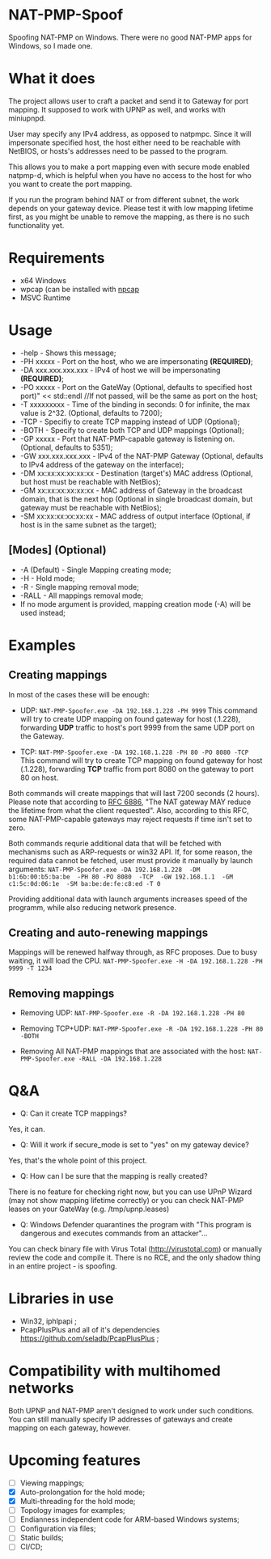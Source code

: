 # NAT-PMP-Spoof
Spoofing NAT-PMP on Windows. There were no good NAT-PMP apps for Windows, so I made one.

# What it does
The project allows user to craft a packet and send it to Gateway for port mapping. It supposed to work with UPNP as well, and works with miniupnpd.

User may specify any IPv4 address, as opposed to natpmpc. Since it will impersonate specified host, the host either need to be reachable with NetBIOS, or hosts's addresses need to be passed to the program.

This allows you to make a port mapping even with  secure mode enabled natpmp-d, which is helpful when you have no access to the host for who you want to create the port mapping.

If you run the program behind NAT or from different subnet, the work depends on your gateway device. Please test it with low mapping lifetime first, as you might be unable to remove the mapping, as there is no such functionality yet.

# Requirements
* x64 Windows
* wpcap (can be installed with [npcap](https://npcap.com/)
* MSVC Runtime

# Usage
* -help  - Shows this message;
* -PH xxxxx  -  Port on the host, who we are impersonating **(REQUIRED)**;
* -DA xxx.xxx.xxx.xxx  - IPv4 of host we will be impersonating **(REQUIRED)**;
* -PO xxxxx  - Port on the GateWay (Optional, defaults to specified host port)" << std::endl //If not passed, will be the same as port on the host;
* -T xxxxxxxxx  - Time of the binding in seconds: 0 for infinite, the max value is 2^32. (Optional, defaults to 7200);
* -TCP  - Specifiy to create TCP mapping instead of UDP (Optional);
* -BOTH  - Specify to create both TCP and UDP mappings (Optional);
* -GP xxxxx  - Port that NAT-PMP-capable gateway is listening on. (Optional, defaults to 5351);
* -GW xxx.xxx.xxx.xxx  - IPv4 of the NAT-PMP Gateway (Optional, defaults to IPv4 address of the gateway on the interface);
* -DM xx:xx:xx:xx:xx:xx  - Destination (target's) MAC address (Optional, but host must be reachable with NetBios);
* -GM xx:xx:xx:xx:xx:xx  - MAC address of Gateway in the broadcast domain, that is the next hop (Optional in single broadcast domain, but gateway must be reachable with NetBios);
* -SM xx:xx:xx:xx:xx:xx - MAC address of output interface (Optional, if host is in the same subnet as the target);

## [Modes] (Optional)
* -A (Default)  - Single Mapping creating mode;
* -H  - Hold mode;
* -R  - Single mapping removal mode;
* -RALL  - All mappings removal mode;
* If no mode argument is provided, mapping creation mode (-A) will be used instead;

# Examples

## Creating mappings
In most of the cases these will be enough:
* UDP:
`NAT-PMP-Spoofer.exe -DA 192.168.1.228 -PH 9999`
This command will try to create UDP mapping on found gateway for host (.1.228), forwarding **UDP** traffic to host's port 9999 from the same UDP port on the Gateway. 

* TCP:
`NAT-PMP-Spoofer.exe -DA 192.168.1.228 -PH 80 -PO 8080 -TCP`
This command will try to create TCP mapping on found gateway for host (.1.228), forwarding **TCP** traffic from port 8080 on the gateway to port 80 on host. 

Both commands will create mappings that will last 7200 seconds (2 hours). Please note that according to [RFC 6886](https://datatracker.ietf.org/doc/html/rfc6886/), "The NAT gateway MAY reduce the lifetime from what the client requested". Also, according to this RFC, some NAT-PMP-capable gateways may reject requests if time isn't set to zero.

Both commands requrie additional data that will be fetched with mechanisms such as ARP-requests or win32 API. 
If, for some reason, the required data cannot be fetched, user must provide it manually by launch arguments:
`NAT-PMP-Spoofer.exe -DA 192.168.1.228  -DM b1:6b:00:b5:ba:be  -PH 80 -PO 8080  -TCP  -GW 192.168.1.1  -GM c1:5c:0d:06:1e  -SM ba:be:de:fe:c8:ed -T 0`

Providing additional data with launch arguments increases speed of the programm, while also reducing network presence.

## Creating and auto-renewing mappings
Mappings will be renewed halfway through, as RFC proposes. Due to busy waiting, it will load the CPU.
`NAT-PMP-Spoofer.exe -H -DA 192.168.1.228 -PH 9999 -T 1234`

## Removing mappings
* Removing UDP:
`NAT-PMP-Spoofer.exe -R -DA 192.168.1.228 -PH 80`

* Removing TCP+UDP:
`NAT-PMP-Spoofer.exe -R -DA 192.168.1.228 -PH 80 -BOTH`

* Removing All NAT-PMP mappings that are associated with the host:
`NAT-PMP-Spoofer.exe -RALL -DA 192.168.1.228`


# Q&A
* Q: Can it create TCP mappings? 

Yes, it can.
* Q: Will it work if secure_mode is set to "yes" on my gateway device?

Yes, that's the whole point of this project.
* Q: How can I be sure that the mapping is really created?

There is no feature for checking right now, but you can use UPnP Wizard (may not show mapping lifetime correctly) or you can check NAT-PMP leases on your GateWay (e.g. /tmp/upnp.leases)

* Q: Windows Defender quarantines the program with "This program is dangerous and executes commands from an attacker"...

You can check binary file with Virus Total (http://virustotal.com) or manually review the code and compile it. There is no RCE, and the only shadow thing in an entire project - is spoofing.

# Libraries in use
* Win32, iphlpapi ;
* PcapPlusPlus and all of it's dependencies https://github.com/seladb/PcapPlusPlus ;

# Compatibility with multihomed networks
Both UPNP and NAT-PMP aren't designed to work under such conditions. You can still manually specify IP addresses of gateways and create mapping on each gateway, however.

# Upcoming features
- [ ] Viewing mappings;
- [x] Auto-prolongation for the hold mode;
- [X] Multi-threading for the hold mode;
- [ ] Topology images for examples;
- [ ] Endianness independent code for ARM-based Windows systems;
- [ ] Configuration via files;
- [ ] Static builds;
- [ ] CI/CD;